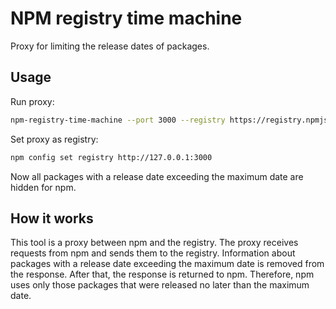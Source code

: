 # NPM registry time machine

Proxy for limiting the release dates of packages.

## Usage

Run proxy:
```bash
npm-registry-time-machine --port 3000 --registry https://registry.npmjs.org --timeout 120 --max-date 2022-02-02
```

Set proxy as registry:
```bash
npm config set registry http://127.0.0.1:3000
```

Now all packages with a release date exceeding the maximum date are hidden for npm.

## How it works

This tool is a proxy between npm and the registry. The proxy receives requests from npm and sends them to the registry. Information about packages with a release date exceeding the maximum date is removed from the response. After that, the response is returned to npm. Therefore, npm uses only those packages that were released no later than the maximum date.
